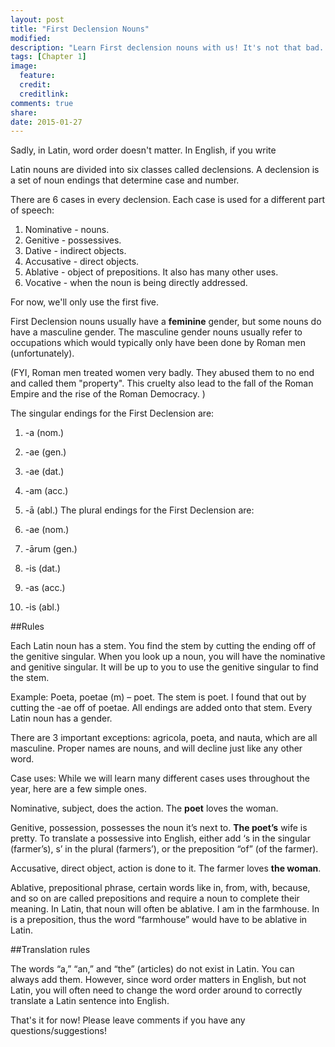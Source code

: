 ```yaml
---
layout: post
title: "First Declension Nouns"
modified:
description: "Learn First declension nouns with us! It's not that bad. (Yes it is)"
tags: [Chapter 1]
image:
  feature:
  credit:
  creditlink:
comments: true
share:
date: 2015-01-27
---
```

Sadly, in Latin, word order doesn't matter. In English, if you write

Latin nouns are divided into six classes called declensions. A declension is a set of noun endings that determine case and number.

There are 6 cases in every declension. Each case is used for a different part of speech:
 1. Nominative - nouns.
 2. Genitive - possessives.
 3. Dative - indirect objects.
 4. Accusative - direct objects.
 5. Ablative - object of prepositions. It also has many other uses.
 6. Vocative - when the noun is being directly addressed.


For now, we'll only use the first five.

First Declension nouns usually have a **feminine** gender, but some nouns do have a masculine gender. The masculine gender nouns usually refer to occupations which would typically only have been done by Roman men (unfortunately).

(FYI, Roman men treated women very badly. They abused them to no end and called them "property". This cruelty also lead to the fall of the Roman Empire and the rise of the Roman Democracy. )

The singular endings for the First Declension are:
 1. -a (nom.)
 2. -ae (gen.)
 3. -ae (dat.)
 4. -am (acc.)
 5. -ā (abl.)
 The plural endings for the First Declension are:
 
 1. -ae (nom.)
 2. -ārum (gen.)
 3. -is (dat.)
 4. -as (acc.)
 5. -is (abl.)
 
##Rules

Each Latin noun has a stem. You find the stem by cutting the ending off of the genitive singular. When you look up a noun, you will have the nominative and genitive singular. It will be up to you to use the genitive singular to find the stem.


Example: Poeta, poetae (m) – poet. The stem is poet. I found that out by cutting the -ae off of poetae.
All endings are added onto that stem.
Every Latin noun has a gender. 

There are 3 important exceptions: agricola, poeta, and nauta, which are all masculine.
Proper names are nouns, and will decline just like any other word.


Case uses: While we will learn many different cases uses throughout the year, here are a few simple ones.

Nominative, subject, does the action. The **poet** loves the woman.

Genitive, possession, possesses the noun it’s next to. **The poet’s** wife is pretty. To translate a possessive into English, either add ‘s in the singular (farmer’s), s’ in the plural (farmers’), or the preposition “of” (of the farmer).

Accusative, direct object, action is done to it. The farmer loves **the woman**.

Ablative, prepositional phrase, certain words like in, from, with, because, and so on are called prepositions and require a noun to complete their meaning. In Latin, that noun will often be ablative. I am in the farmhouse. In is a preposition, thus the word “farmhouse” would have to be ablative in Latin.

##Translation rules

The words “a,” “an,” and “the” (articles) do not exist in Latin. You can always add them. However, since word order matters in English, but not Latin, you will often need to change the word order around to correctly translate a Latin sentence into English.

That's it for now! Please leave comments if you have any questions/suggestions!